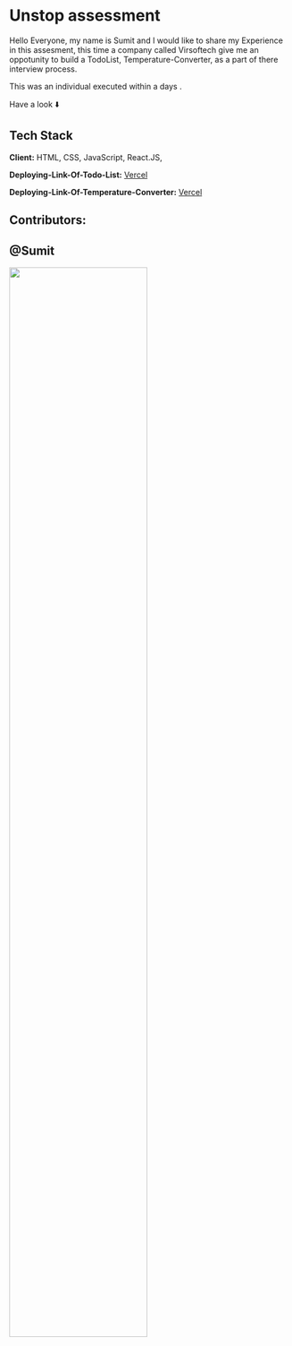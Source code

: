 


# Unstop assessment

Hello Everyone, my name is Sumit and I would like to share my Experience in this assesment, this time a company called Virsoftech give me an oppotunity to build a TodoList, Temperature-Converter,  as a part of there interview process.

This was an individual executed within a days .


Have a look ⬇️



## Tech Stack

**Client:** HTML, CSS, JavaScript, React.JS, 

**Deploying-Link-Of-Todo-List:** [Vercel](https://virsoftech-frontend-assignment-d66j.vercel.app)

**Deploying-Link-Of-Temperature-Converter:** [Vercel](https://virsoftech-frontend-assignment-kmwl.vercel.app/)










## Contributors:
## @Sumit



<img  align="center" src="https://readme-typing-svg.herokuapp.com?font=Architects+Daughter&amp;color=0eff00&amp;size=20&amp;lines=Thanks!+For+Visiting+On+My+Project!;See+You+Next-Time+Hope+u+like+its...👨🏻‍💻;" style="width: 70%;">
